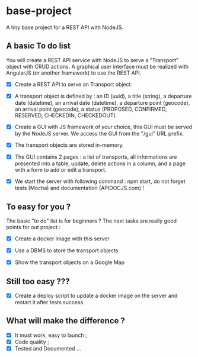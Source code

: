# base-project
A tiny base project for a REST API with NodeJS.


## A basic To do list
You will create a REST API service with NodeJS to serve a "Transport" object with CRUD actions. A graphical user interface must be realized with AngularJS (or another framework) to use the REST API.

  - [x] Create a REST API to serve an Transport object.
  - [x] A transport object is defined by : an ID (uuid), a title (string), a departure date (datetime), an arrival date (datetime), a departure point (geocode), an arrival point (geocode), a status (PROPOSED, CONFIRMED, RESERVED, CHECKEDIN, CHECKEDOUT).
  - [x] Create a GUI with JS framework of your choice, this GUI must be served by the NodeJS server. We access the GUI from the "/gui" URL prefix.
  - [x] The transport objects are stored in-memory.
  - [x] The GUI contains 2 pages : a list of transports, all informations are presented into a table, update, delete actions in a column, and a page with a form to add or edit a transport.

  - [x] We start the server with following command : npm start, do not forget tests (Mocha) and documentation (APIDOCJS.com) !

## To easy for you ?
The basic "to do" list is for beginners ? The next tasks are really good points for out project :

  - [x] Create a docker image with this server
  - [x] Use a DBMS to store the transport objects
  - [x] Show the transport objects on a Google Map


## Still too easy ???
  - [x] Create a deploy script to update a docker image on the server and restart it after tests success


## What will make the difference ?
  - [x] It must work, easy to launch ;
  - [x] Code quality ;
  - [x] Tested and Documented ...

